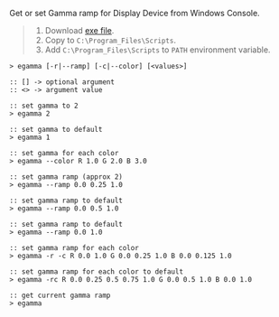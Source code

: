 Get or set Gamma ramp for Display Device from Windows Console.
> 1. Download [exe file](https://raw.githubusercontent.com/winp/extra-bel/master/ecd.cmd).
> 2. Copy to `C:\Program_Files\Scripts`.
> 3. Add `C:\Program_Files\Scripts` to `PATH` environment variable.


```batch
> egamma [-r|--ramp] [-c|--color] [<values>]

:: [] -> optional argument
:: <> -> argument value
```

```batch
:: set gamma to 2
> egamma 2

:: set gamma to default
> egamma 1

:: set gamma for each color
> egamma --color R 1.0 G 2.0 B 3.0

:: set gamma ramp (approx 2)
> egamma --ramp 0.0 0.25 1.0

:: set gamma ramp to default
> egamma --ramp 0.0 0.5 1.0

:: set gamma ramp to default
> egamma --ramp 0.0 1.0

:: set gamma ramp for each color
> egamma -r -c R 0.0 1.0 G 0.0 0.25 1.0 B 0.0 0.125 1.0

:: set gamma ramp for each color to default
> egamma -rc R 0.0 0.25 0.5 0.75 1.0 G 0.0 0.5 1.0 B 0.0 1.0

:: get current gamma ramp
> egamma
```
